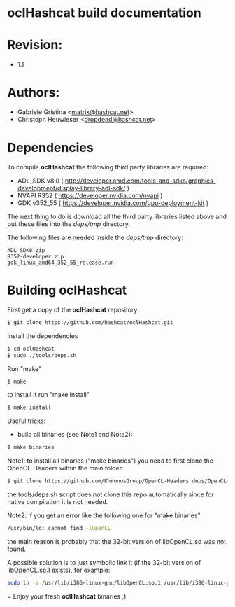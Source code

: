 oclHashcat build documentation
=
# Revision:
* 1.1

# Authors:
* Gabriele Gristina <<matrix@hashcat.net>>
* Christoph Heuwieser <<dropdead@hashcat.net>>

# Dependencies

To compile **oclHashcat** the following third party libraries are required:

- ADL_SDK v8.0 ( http://developer.amd.com/tools-and-sdks/graphics-development/display-library-adl-sdk/ )
- NVAPI R352 ( https://developer.nvidia.com/nvapi )
- GDK v352_55 ( https://developer.nvidia.com/gpu-deployment-kit )

The next thing to do is download all the third party libraries listed above and put these files into the *deps/tmp* directory.

The following files are needed inside the *deps/tmp* directory:
    
    ADL_SDK8.zip
    R352-developer.zip
    gdk_linux_amd64_352_55_release.run
    
# Building oclHashcat
First get a copy of the **oclHashcat** repository

```sh
$ git clone https://github.com/hashcat/oclHashcat.git
```
Install the dependencies

```sh
$ cd oclHashcat
$ sudo ./tools/deps.sh
```

Run "make"

```sh
$ make
```

to install it run "make install"

```sh
$ make install
```

Useful tricks:
- build all binaries (see Note1 and Note2):
```sh
$ make binaries
```

Note1: to install all binaries ("make binaries") you need to first clone the OpenCL-Headers within the main folder:

```sh
$ git clone https://github.com/KhronosGroup/OpenCL-Headers deps/OpenCL-Headers/CL
```

the tools/deps.sh script does not clone this repo automatically since for native compilation it is not needed.

Note2: if you get an error like the following one for "make binaries"

```sh
/usr/bin/ld: cannot find -lOpenCL
```

the main reason is probably that the 32-bit version of libOpenCL.so was not found.

A possible solution is to just symbolic link it (if the 32-bit version of libOpenCL.so.1 exists), for example:

```sh
sudo ln -s /usr/lib/i386-linux-gnu/libOpenCL.so.1 /usr/lib/i386-linux-gnu/libOpenCL.so
```

=
Enjoy your fresh **oclHashcat** binaries ;)
